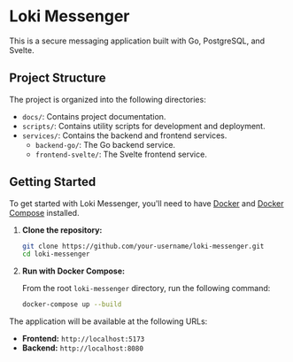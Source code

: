# Loki Messenger

This is a secure messaging application built with Go, PostgreSQL, and Svelte.

## Project Structure

The project is organized into the following directories:

-   `docs/`: Contains project documentation.
-   `scripts/`: Contains utility scripts for development and deployment.
-   `services/`: Contains the backend and frontend services.
    -   `backend-go/`: The Go backend service.
    -   `frontend-svelte/`: The Svelte frontend service.

## Getting Started

To get started with Loki Messenger, you'll need to have [Docker](https://www.docker.com/get-started) and [Docker Compose](https://docs.docker.com/compose/install/) installed.

1.  **Clone the repository:**

    ```bash
    git clone https://github.com/your-username/loki-messenger.git
    cd loki-messenger
    ```

2.  **Run with Docker Compose:**

    From the root `loki-messenger` directory, run the following command:

    ```bash
    docker-compose up --build
    ```

The application will be available at the following URLs:

-   **Frontend:** `http://localhost:5173`
-   **Backend:** `http://localhost:8080`